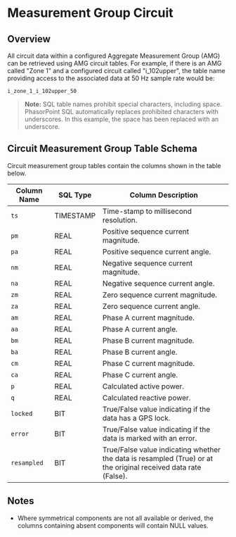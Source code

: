 # Measurement Group Circuit

## Overview

All circuit data within a configured Aggregate Measurement Group (AMG) can be retrieved using AMG circuit tables. For example, if there is an AMG called "Zone 1" and a configured circuit called "i_102upper", the table name providing access to the associated data at 50 Hz sample rate would be:

```
i_zone_1_i_102upper_50
```

> **Note:** SQL table names prohibit special characters, including space. PhasorPoint SQL automatically replaces prohibited characters with underscores. In this example, the space has been replaced with an underscore.

## Circuit Measurement Group Table Schema

Circuit measurement group tables contain the columns shown in the table below.

| Column Name | SQL Type | Column Description |
|-------------|----------|-------------------|
| `ts` | TIMESTAMP | Time-stamp to millisecond resolution. |
| `pm` | REAL | Positive sequence current magnitude. |
| `pa` | REAL | Positive sequence current angle. |
| `nm` | REAL | Negative sequence current magnitude. |
| `na` | REAL | Negative sequence current angle. |
| `zm` | REAL | Zero sequence current magnitude. |
| `za` | REAL | Zero sequence current angle. |
| `am` | REAL | Phase A current magnitude. |
| `aa` | REAL | Phase A current angle. |
| `bm` | REAL | Phase B current magnitude. |
| `ba` | REAL | Phase B current angle. |
| `cm` | REAL | Phase C current magnitude. |
| `ca` | REAL | Phase C current angle. |
| `p` | REAL | Calculated active power. |
| `q` | REAL | Calculated reactive power. |
| `locked` | BIT | True/False value indicating if the data has a GPS lock. |
| `error` | BIT | True/False value indicating if the data is marked with an error. |
| `resampled` | BIT | True/False value indicating whether the data is resampled (True) or at the original received data rate (False). |

## Notes

- Where symmetrical components are not all available or derived, the columns containing absent components will contain NULL values.
